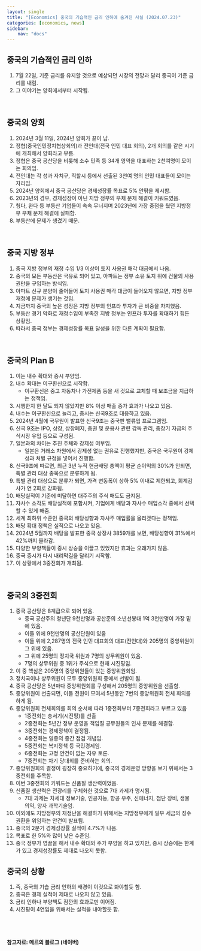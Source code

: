 ```yaml
---
layout: single
title: "[Economics] 중국의 기습적인 금리 인하에 숨겨진 사실 (2024.07.23)"
categories: [economics, news]
sidebar:
    nav: "docs"
---
```


## 중국의 기습적인 금리 인하
1. 7월 22일, 기준 금리를 유지할 것으로 예상되던 시장의 전망과 달리 중국이 기준 금리를 내림.
1. 그 이야기는 양회에서부터 시작됨.

<br/>

## 중국의 양회
1. 2024년 3월 11일, 2024년 양회가 끝이 남.
1. 정협(중국인민정치협상회의)과 전인대(전국 인민 대표 회의), 2개 회의를 같은 시기에 개최해서 양회라고 부름.
1. 정협은 중국 공산당을 비롯해 소수 민족 등 34개 영역을 대표하는 2천여명이 모이는 회의임.
1. 전인대는 각 성과 자치구, 직할시 등에서 선출된 3천여 명의 인민 대표들이 모이는 자리임.
1. 2024년 양회에서 중국 공산당은 경제성장률 목표로 5% 안팎을 제시함.
1. 2023년의 경우, 경제성장이 아닌 지방 정부의 부채 문제 해결이 키워드였음.
1. 헝다, 완다 등 부동산 기업들이 속속 무너지며 2023년에 가장 중점을 뒀던 지방정부 부채 문제 해결에 실패함.
1. 부동산에 문제가 생겼기 때문.

<br/>

## 중국 지방 정부
1. 중국 지방 정부의 재정 수입 1/3 이상이 토지 사용권 매각 대금에서 나옴.
1. 중국의 모든 부동산은 국유로 되어 있고, 아파트는 정부 소유 토지 위에 건물의 사용권만을 구입하는 방식임.
1. 아파트 신규 분양이 줄어들어 토지 사용권 매각 대금이 들어오지 않으면, 지방 정부 재정에 문제가 생기는 것임.
1. 지금까지 중국의 높은 성장은 지방 정부의 인프라 투자가 큰 비중을 차지했음.
1. 부동산 경기 악화로 재정수입이 부족한 지방 정부는 인프라 투자를 확대하기 힘든 상황임.
1. 따라서 중국 정부는 경제성장률 목표 달성을 위한 다른 계획이 필요함.

<br/>

## 중국의 Plan B
1. 이는 내수 확대와 증시 부양임.
1. 내수 확대는 이구환신으로 시작함.
    - 이구환신은 중고 자동차나 가전제품 등을 새 것으로 교체할 때 보조금을 지급하는 정책임.
1. 시행한지 한 달도 되지 않았지만 8% 이상 매출 증가 효과가 나오고 있음.
1. 내수는 이구환신으로 늘리고, 증시는 신국9조로 대응하고 있음.
1. 2024년 4월에 국무원이 발표한 신국9조는 중국판 밸류업 프로그램임.
1. 신국 9조는 IPO, 상장, 상장폐지, 증권 및 운용사 관련 감독 관리, 중장기 자금의 주식시장 유입 등으로 구성됨.
1. 일본과의 차이는 추진 주체와 강제성 여부임.
    - 일본은 거래소 차원에서 강제성 없는 권유로 진행했지만, 중국은 국무원이 강제성과 처벌 규정을 넣어서 진행함.
1. 신국9조에 따르면, 최근 3년 누적 현금배당 총액이 평균 순이익의 30%가 안되면, 특별 관리 대상 종목으로 분류하게 됨.
1. 특별 관리 대상으로 분류가 되면, 가격 변동폭이 상하 5% 이내로 제한되고, 회계감사가 연 2회로 강화됨.
1. 배당실적이 기준에 미달하면 대주주의 주식 매도도 금지됨.
1. 자사수 소각도 배당실적에 포함시켜, 기업에게 배당과 자사수 매입소각 중에서 선택할 수 있게 해줌.
1. 세계 최하위 수준인 중국의 배당성향과 자사주 매입률을 올리겠다는 정책임.
1. 배당 확대 정책은 실적으로 나오고 있음.
1. 2024년 5월까지 배당을 발표한 중국 상장사 3859개를 보면, 배당성향이 31%에서 42%까지 올라감.
1. 다양한 부양책들이 증시 상승을 이끌고 있었지만 효과는 오래가지 않음.
1. 중국 증시가 다시 내리막길을 달리기 시작함.
1. 이 상황에서 3중전회가 개최됨.

<br/>

## 중국의 3중전회
1. 중국 공산당은 8계급으로 되어 있음.
    - 중국 공산주의 청년단 9천만명과 공산준의 소년선봉대 1억 3천만명이 가장 밑에 있음.
    - 이들 위에 9천만명의 공산단원이 있음
    - 이들 위에 2,287명의 전국 인민 대표회의 대표(전인대)와 205명의 중앙위원이 그 위에 있음.
    - 그 위에 25명의 정치국 위원과 7명의 상무위원이 있음.
    - 7명의 상무위원 중 1위가 주석으로 현재 시진핑임.
1. 이 중 핵심은 205명의 중앙위원들이 있는 중앙위원회임.
1. 정치국이나 상무위원이 모두 중앙위원회 중에서 선발이 됨.
1. 중국 공산당은 5년마다 중앙위원회를 구성해서 205명의 중앙위원을 선출함.
1. 중앙위원이 선출되면, 이들 전원이 모여서 5년동안 7번의 중앙위원회 전체 회의를 하게 됨.
1. 중앙위원회 전체회의를 회의 순서에 따라 1중전회부터 7중전회라고 부르고 있음
    - 1중전회는 총서기(시진핑)를 선출
    - 2중전회는 5년간 정부 운영을 책임질 공무원들의 인사 문제를 해결함.
    - 3중전회는 경제정책이 결정됨. 
    - 4중전회는 일종의 중간 점검 개념임.
    - 5중전회는 복지정책 등 국민경제임.
    - 6중전회는 고정 안건이 없는 자유 토론.
    - 7중전회는 차기 당대회를 준비하는 회의.
1. 중앙위원회의 결정이 굉장히 중요하기에, 중국의 경제운영 방향을 보기 위해서는 3중전회를 주목함.
1. 이번 3중전회의 키워드는 신품질 생산력이었음.
1. 신품질 생산력은 전광리를 구체화한 것으로 7대 과제가 명시됨.
    - 7대 과제는 차세대 정보기술, 인공지능, 항공 우주, 신에너지, 첨단 장비, 생물 의약, 양자 과학기술임.
1. 이외에도 지방정부의 재정난을 해결하기 위해서는 지방정부에게 일부 세금의 징수권환을 위임하는 안건이 발표됨.
1. 중국의 2분기 경제성장률 실적이 4.7%가 나옴.
1. 목표로 한 5%와 많이 낮은 수준임.
1. 중국 정부가 영끌을 해서 내수 확대와 주가 부양을 하고 있지만, 증시 상승에는 한계가 있고 경제성장률도 제대로 나오지 못함.

## 중국의 상황
1. 즉, 중국의 기습 금리 인하의 배경이 이것으로 봐야할듯 함.
1. 중국은 경제 실적이 제대로 나오지 않고 있음.
1. 금리 인하나 부양책도 잠깐의 효과로만 이어짐.
1. 시진핑이 4연임을 위해서는 실적을 내야할듯 함.

<br/>
<br/>

#### 참고자료: 메르의 블로그 (네이버) 